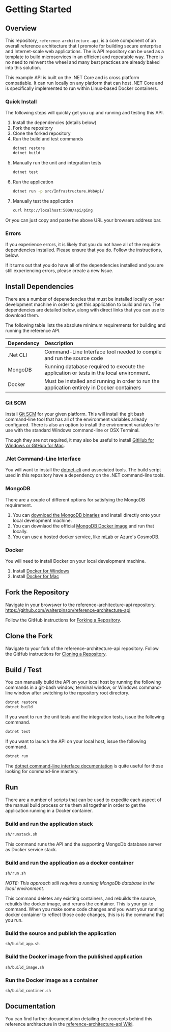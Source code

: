 # Getting Started

## Overview
This repository, `reference-architecture-api`, is a core component of an overall reference architecture that I promote for building secure enterprise and Internet-scale web applications.  The is API repository can be used as a template to build microservices in an efficient and repeatable way. There is no need to reinvent the wheel and many best practices are already baked into this solution.

This example API is built on the .NET Core and is cross platform compatiable.  It can run locally on any platform that can host .NET Core and is specifically implemented to run within Linux-based Docker containers.

### Quick Install
The following steps will quickly get you up and running and testing this API.

1. Install the dependencies (details below)
1. Fork the repository
1. Clone the forked repository
1. Run the build and test commands
    ```bash
    dotnet restore
    dotnet build
    ```
1. Manually run the unit and integration tests
    ```bash
    dotnet test
    ```
1. Run the application
    ```bash
    dotnet run -p src/Infrastructure.WebApi/
    ```
1. Manually test the application
    ```bash
    curl http://localhost:5000/api/ping
    ```

Or you can just copy and paste the above URL your browsers address bar.

### Errors
If you experience errors, it is likely that you do not have all of the requisite dependencies installed.  Please ensure that you do. Follow the instructions, below.

If it turns out that you do have all of the dependencies installed and you are still experiencing errors, please create a new Issue.

## Install Dependencies
There are a number of depenedencies that must be installed locally on your development machine in order to get this application to build and run.  The dependencies are detailed below, along with direct links that you can use to download them.

The following table lists the absolute minimum requirements for building and running the reference API.

| Dependency | Description
| :--- | :---
| .Net CLI| Command-Line Interface tool needed to compile and run the source code
| MongoDB | Running database required to execute the application or tests in the local environment.
| Docker | Must be installed and running in order to run the application entirely in Docker containers



### Git SCM
Install [Git SCM][3] for your given platform.  This will install the git bash command-line tool that has all of the environment variables arleady configured.  There is also an option to install the environment variables for use with the standard Windows command-line or OSX Terminal.

Though they are not required, it may also be useful to install [GitHub for Windows or GitHub for Mac][2].

### .Net Command-Line Interface
You will want to install the [dotnet-cli][1] and associated tools.  The build script used in this repository have a dependency on the .NET command-line tools.

### MongoDB
There are a couple of different options for satisfying the MongoDB requirement.

1. You can [download the MongoDB binaries][4] and install directly onto your local development machine.
1. You can downlaod the official [MongoDB Docker image][6] and run that locally.
1. You can use a hosted docker service, like [mLab][5] or Azure's CosmoDB.

### Docker
You will need to install Docker on your local development machine.
1. Install [Docker for Windows][9]
2. Install [Docker for Mac][8]

## Fork the Repository
Navigate in your browswer to the reference-architecture-api repository.
https://github.com/walterpinson/reference-architecture-api

Follow the GitHub instructions for [Forking a Repository][10].

## Clone the Fork
Navigate to your fork of the reference-architecture-api repository.  Follow the GitHub instructions for [Cloning a Repository][11].

## Build / Test
You can manually build the API on your local host by running the following commands in a git-bash window, terminal window, or Windows command-line window after switching to the repository root directory.

```bash
dotnet restore
dotnet build
```

If you want to run the unit tests and the integration tests, issue the following commnand.

```bash
dotnet test
```

If you want to launch the API on your local host, issue the following command.

```bash
dotnet run
```

The [dotnet command-line interface documentation][12] is quite useful for those looking for command-line mastery.


## Run
There are a number of scripts that can be used to expedite each aspect of the manual build process or tie them all together in order to get the application running in a Docker container.

### Build and run the application stack
```bash
sh/runstack.sh
```

This command runs the API and the supporting MongoDb database server as Docker service stack.

### Build and run the application as a docker container
```bash
sh/run.sh
```

_NOTE: This approach still requires a running MongoDb database in the local environment._

This command deletes any existing containers, and rebuilds the source, rebuilds the docker image, and reruns the container.  This is your go-to command. When you make some code changes and you want your running docker container to reflect those code changes, this is is the command that you run.

### Build the source and publish the application
`sh/build_app.sh`

### Build the Docker image from the published application
`sh/build_image.sh`

### Run the Docker image as a container
`sh/build_continer.sh`


## Documentation
You can find further documentation detailing the concepts behind this reference architecture in the [reference-architecture-api Wiki][7].

[1]: https://www.microsoft.com/net/learn/get-started/ "Get started with .NET in 10 Minutes"
[2]: https://desktop.github.com/ "GitHub Desktop"
[3]: https://git-scm.com/downloads "Git SCM"
[4]: https://www.mongodb.com/download-center#atlas "MongoDB"
[5]: https://mlab.com "mLab"
[6]: https://hub.docker.com/_/mongo/ "Official Mongo Repository"
[7]: https://github.com/walterpinson/reference-architecture-api/wiki "reference-architecture-api Wiki"
[8]: https://docs.docker.com/docker-for-mac/install/ "Docker for Mac"
[9]: https://docs.docker.com/docker-for-windows/install/ "Docker for Windows"
[10]: https://help.github.com/articles/fork-a-repo/ "Fork a Repository"
[11]: https://help.github.com/articles/cloning-a-repository/ "Cloning a Repository"
[12]: https://docs.microsoft.com/en-us/dotnet/core/tools/?tabs=netcore2x "Dotnet CLI Documentation"